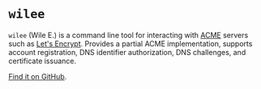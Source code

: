 # `wilee`

`wilee` (Wile E.) is a command line tool for interacting with
[ACME](https://ietf-wg-acme.github.io/acme/) servers such as [Let's
Encrypt](https://letsencrypt.org/). Provides a partial ACME implementation,
supports account registration, DNS identifier authorization, DNS challenges, and
certificate issuance.

[Find it on GitHub](https://github.com/novemberborn/wilee).

